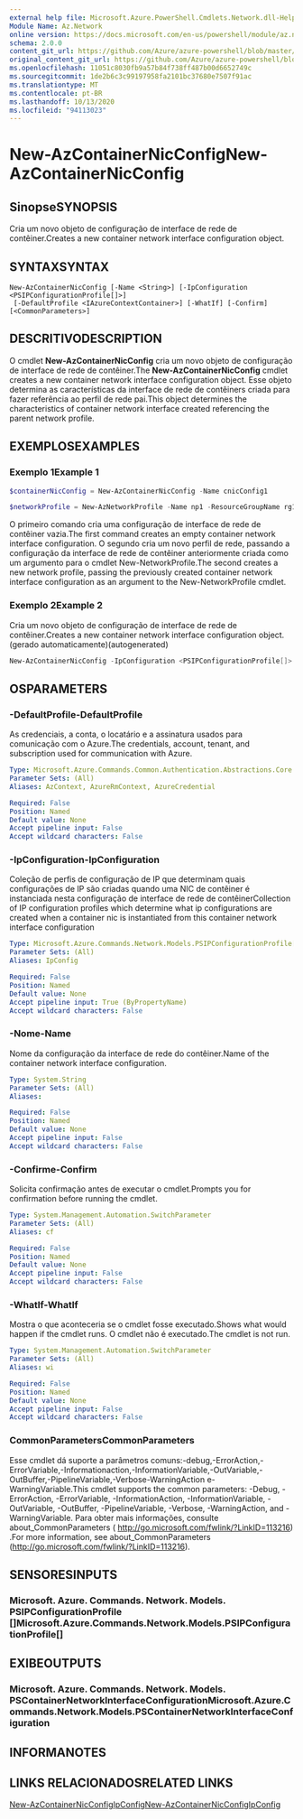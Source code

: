 ```yaml
---
external help file: Microsoft.Azure.PowerShell.Cmdlets.Network.dll-Help.xml
Module Name: Az.Network
online version: https://docs.microsoft.com/en-us/powershell/module/az.network/new-AzContainerNicconfig
schema: 2.0.0
content_git_url: https://github.com/Azure/azure-powershell/blob/master/src/Network/Network/help/New-AzContainerNicConfig.md
original_content_git_url: https://github.com/Azure/azure-powershell/blob/master/src/Network/Network/help/New-AzContainerNicConfig.md
ms.openlocfilehash: 11051c8030fb9a57b84f738ff487b00d6652749c
ms.sourcegitcommit: 1de2b6c3c99197958fa2101bc37680e7507f91ac
ms.translationtype: MT
ms.contentlocale: pt-BR
ms.lasthandoff: 10/13/2020
ms.locfileid: "94113023"
---
```

# <span data-ttu-id="85512-101">New-AzContainerNicConfig</span><span class="sxs-lookup"><span data-stu-id="85512-101">New-AzContainerNicConfig</span></span>

## <span data-ttu-id="85512-102">Sinopse</span><span class="sxs-lookup"><span data-stu-id="85512-102">SYNOPSIS</span></span>
<span data-ttu-id="85512-103">Cria um novo objeto de configuração de interface de rede de contêiner.</span><span class="sxs-lookup"><span data-stu-id="85512-103">Creates a new container network interface configuration object.</span></span>

## <span data-ttu-id="85512-104">SYNTAX</span><span class="sxs-lookup"><span data-stu-id="85512-104">SYNTAX</span></span>

```
New-AzContainerNicConfig [-Name <String>] [-IpConfiguration <PSIPConfigurationProfile[]>]
 [-DefaultProfile <IAzureContextContainer>] [-WhatIf] [-Confirm] [<CommonParameters>]
```

## <span data-ttu-id="85512-105">DESCRITIVO</span><span class="sxs-lookup"><span data-stu-id="85512-105">DESCRIPTION</span></span>
<span data-ttu-id="85512-106">O cmdlet **New-AzContainerNicConfig** cria um novo objeto de configuração de interface de rede de contêiner.</span><span class="sxs-lookup"><span data-stu-id="85512-106">The **New-AzContainerNicConfig** cmdlet creates a new container network interface configuration object.</span></span> <span data-ttu-id="85512-107">Esse objeto determina as características da interface de rede de contêiners criada para fazer referência ao perfil de rede pai.</span><span class="sxs-lookup"><span data-stu-id="85512-107">This object determines the characteristics of container network interface created referencing the parent network profile.</span></span>

## <span data-ttu-id="85512-108">EXEMPLOS</span><span class="sxs-lookup"><span data-stu-id="85512-108">EXAMPLES</span></span>

### <span data-ttu-id="85512-109">Exemplo 1</span><span class="sxs-lookup"><span data-stu-id="85512-109">Example 1</span></span>
```powershell
$containerNicConfig = New-AzContainerNicConfig -Name cnicConfig1

$networkProfile = New-AzNetworkProfile -Name np1 -ResourceGroupName rg1 -Location westus -ContainerNetworkInterfaceConfiguration $containerNicConfig
```

<span data-ttu-id="85512-110">O primeiro comando cria uma configuração de interface de rede de contêiner vazia.</span><span class="sxs-lookup"><span data-stu-id="85512-110">The first command creates an empty container network interface configuration.</span></span> <span data-ttu-id="85512-111">O segundo cria um novo perfil de rede, passando a configuração da interface de rede de contêiner anteriormente criada como um argumento para o cmdlet New-NetworkProfile.</span><span class="sxs-lookup"><span data-stu-id="85512-111">The second creates a new network profile, passing the previously created container network interface configuration as an argument to the New-NetworkProfile cmdlet.</span></span>

### <span data-ttu-id="85512-112">Exemplo 2</span><span class="sxs-lookup"><span data-stu-id="85512-112">Example 2</span></span>

<span data-ttu-id="85512-113">Cria um novo objeto de configuração de interface de rede de contêiner.</span><span class="sxs-lookup"><span data-stu-id="85512-113">Creates a new container network interface configuration object.</span></span> <span data-ttu-id="85512-114">(gerado automaticamente)</span><span class="sxs-lookup"><span data-stu-id="85512-114">(autogenerated)</span></span>

<!-- Aladdin Generated Example -->
```powershell
New-AzContainerNicConfig -IpConfiguration <PSIPConfigurationProfile[]> -Name cnic
```

## <span data-ttu-id="85512-115">OS</span><span class="sxs-lookup"><span data-stu-id="85512-115">PARAMETERS</span></span>

### <span data-ttu-id="85512-116">-DefaultProfile</span><span class="sxs-lookup"><span data-stu-id="85512-116">-DefaultProfile</span></span>
<span data-ttu-id="85512-117">As credenciais, a conta, o locatário e a assinatura usados para comunicação com o Azure.</span><span class="sxs-lookup"><span data-stu-id="85512-117">The credentials, account, tenant, and subscription used for communication with Azure.</span></span>

```yaml
Type: Microsoft.Azure.Commands.Common.Authentication.Abstractions.Core.IAzureContextContainer
Parameter Sets: (All)
Aliases: AzContext, AzureRmContext, AzureCredential

Required: False
Position: Named
Default value: None
Accept pipeline input: False
Accept wildcard characters: False
```

### <span data-ttu-id="85512-118">-IpConfiguration</span><span class="sxs-lookup"><span data-stu-id="85512-118">-IpConfiguration</span></span>
<span data-ttu-id="85512-119">Coleção de perfis de configuração de IP que determinam quais configurações de IP são criadas quando uma NIC de contêiner é instanciada nesta configuração de interface de rede de contêiner</span><span class="sxs-lookup"><span data-stu-id="85512-119">Collection of IP configuration profiles which determine what ip configurations are created when a container nic is instantiated from this container network interface configuration</span></span>

```yaml
Type: Microsoft.Azure.Commands.Network.Models.PSIPConfigurationProfile[]
Parameter Sets: (All)
Aliases: IpConfig

Required: False
Position: Named
Default value: None
Accept pipeline input: True (ByPropertyName)
Accept wildcard characters: False
```

### <span data-ttu-id="85512-120">-Nome</span><span class="sxs-lookup"><span data-stu-id="85512-120">-Name</span></span>
<span data-ttu-id="85512-121">Nome da configuração da interface de rede do contêiner.</span><span class="sxs-lookup"><span data-stu-id="85512-121">Name of the container network interface configuration.</span></span>

```yaml
Type: System.String
Parameter Sets: (All)
Aliases:

Required: False
Position: Named
Default value: None
Accept pipeline input: False
Accept wildcard characters: False
```

### <span data-ttu-id="85512-122">-Confirme</span><span class="sxs-lookup"><span data-stu-id="85512-122">-Confirm</span></span>
<span data-ttu-id="85512-123">Solicita confirmação antes de executar o cmdlet.</span><span class="sxs-lookup"><span data-stu-id="85512-123">Prompts you for confirmation before running the cmdlet.</span></span>

```yaml
Type: System.Management.Automation.SwitchParameter
Parameter Sets: (All)
Aliases: cf

Required: False
Position: Named
Default value: None
Accept pipeline input: False
Accept wildcard characters: False
```

### <span data-ttu-id="85512-124">-WhatIf</span><span class="sxs-lookup"><span data-stu-id="85512-124">-WhatIf</span></span>
<span data-ttu-id="85512-125">Mostra o que aconteceria se o cmdlet fosse executado.</span><span class="sxs-lookup"><span data-stu-id="85512-125">Shows what would happen if the cmdlet runs.</span></span>
<span data-ttu-id="85512-126">O cmdlet não é executado.</span><span class="sxs-lookup"><span data-stu-id="85512-126">The cmdlet is not run.</span></span>

```yaml
Type: System.Management.Automation.SwitchParameter
Parameter Sets: (All)
Aliases: wi

Required: False
Position: Named
Default value: None
Accept pipeline input: False
Accept wildcard characters: False
```

### <span data-ttu-id="85512-127">CommonParameters</span><span class="sxs-lookup"><span data-stu-id="85512-127">CommonParameters</span></span>
<span data-ttu-id="85512-128">Esse cmdlet dá suporte a parâmetros comuns:-debug,-ErrorAction,-ErrorVariable,-Informationaction,-InformationVariable,-OutVariable,-OutBuffer,-PipelineVariable,-Verbose-WarningAction e-WarningVariable.</span><span class="sxs-lookup"><span data-stu-id="85512-128">This cmdlet supports the common parameters: -Debug, -ErrorAction, -ErrorVariable, -InformationAction, -InformationVariable, -OutVariable, -OutBuffer, -PipelineVariable, -Verbose, -WarningAction, and -WarningVariable.</span></span> <span data-ttu-id="85512-129">Para obter mais informações, consulte about_CommonParameters ( http://go.microsoft.com/fwlink/?LinkID=113216) .</span><span class="sxs-lookup"><span data-stu-id="85512-129">For more information, see about_CommonParameters (http://go.microsoft.com/fwlink/?LinkID=113216).</span></span>

## <span data-ttu-id="85512-130">SENSORES</span><span class="sxs-lookup"><span data-stu-id="85512-130">INPUTS</span></span>

### <span data-ttu-id="85512-131">Microsoft. Azure. Commands. Network. Models. PSIPConfigurationProfile []</span><span class="sxs-lookup"><span data-stu-id="85512-131">Microsoft.Azure.Commands.Network.Models.PSIPConfigurationProfile[]</span></span>

## <span data-ttu-id="85512-132">EXIBE</span><span class="sxs-lookup"><span data-stu-id="85512-132">OUTPUTS</span></span>

### <span data-ttu-id="85512-133">Microsoft. Azure. Commands. Network. Models. PSContainerNetworkInterfaceConfiguration</span><span class="sxs-lookup"><span data-stu-id="85512-133">Microsoft.Azure.Commands.Network.Models.PSContainerNetworkInterfaceConfiguration</span></span>

## <span data-ttu-id="85512-134">INFORMA</span><span class="sxs-lookup"><span data-stu-id="85512-134">NOTES</span></span>

## <span data-ttu-id="85512-135">LINKS RELACIONADOS</span><span class="sxs-lookup"><span data-stu-id="85512-135">RELATED LINKS</span></span>

[<span data-ttu-id="85512-136">New-AzContainerNicConfigIpConfig</span><span class="sxs-lookup"><span data-stu-id="85512-136">New-AzContainerNicConfigIpConfig</span></span>](./New-AzContainerNicConfigIpConfig.md)
